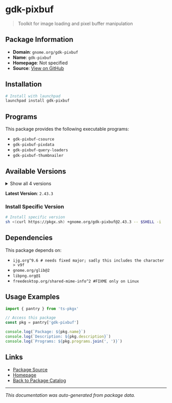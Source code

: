 # gdk-pixbuf

> Toolkit for image loading and pixel buffer manipulation

## Package Information

- **Domain**: `gnome.org/gdk-pixbuf`
- **Name**: `gdk-pixbuf`
- **Homepage**: Not specified
- **Source**: [View on GitHub](https://github.com/pkgxdev/pantry/tree/main/projects/gnome.org/gdk-pixbuf/package.yml)

## Installation

```bash
# Install with launchpad
launchpad install gdk-pixbuf
```

## Programs

This package provides the following executable programs:

- `gdk-pixbuf-csource`
- `gdk-pixbuf-pixdata`
- `gdk-pixbuf-query-loaders`
- `gdk-pixbuf-thumbnailer`

## Available Versions

<details>
<summary>Show all 4 versions</summary>

- `2.43.3`, `2.43.2`, `2.42.9`, `2.42.8`

</details>

**Latest Version**: `2.43.3`

### Install Specific Version

```bash
# Install specific version
sh <(curl https://pkgx.sh) +gnome.org/gdk-pixbuf@2.43.3 -- $SHELL -i
```

## Dependencies

This package depends on:

- `ijg.org^9.6 # needs fixed major; sadly this includes the character > v9f`
- `gnome.org/glib@2`
- `libpng.org@1`
- `freedesktop.org/shared-mime-info^2 #FIXME only on Linux`

## Usage Examples

```typescript
import { pantry } from 'ts-pkgx'

// Access this package
const pkg = pantry['gdk-pixbuf']

console.log(`Package: ${pkg.name}`)
console.log(`Description: ${pkg.description}`)
console.log(`Programs: ${pkg.programs.join(', ')}`)
```

## Links

- [Package Source](https://github.com/pkgxdev/pantry/tree/main/projects/gnome.org/gdk-pixbuf/package.yml)
- [Homepage](#)
- [Back to Package Catalog](../../../package-catalog.md)

---

*This documentation was auto-generated from package data.*
